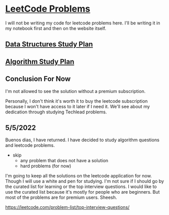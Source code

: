 # [LeetCode Problems](https://leetcode.com/)

I will not be writing my code for leetcode problems here.
I'll be writing it in my notebook first and then on the website itself.

## [Data Structures Study Plan](https://leetcode.com/study-plan/data-structure/?progress=vzfsoxj)

## [Algorithm Study Plan](#)

## Conclusion For Now

I'm not allowed to see the solution without a premium subscription.

Personally, I don't think it's worth it to buy the leetcode subscription because I won't have access to it later if I need it. We'll see about my dedication through studying Techlead problems.

## 5/5/2022

Buenos dias, I have returned.
I have decided to study algorithm questions and leetcode problems.
- skip
    - any problem that does not have a solution
    - hard problems (for now)

I'm going to keep all the solutions on the leetcode application for now.
Though I will use a white and pen for studying.
I'm not sure if I should go by the curated list for learning or the top interview questions.
I would like to use the curated list because it's mostly for people who are beginners.
But most of the problems are for premium users. Sheesh.

https://leetcode.com/problem-list/top-interview-questions/
